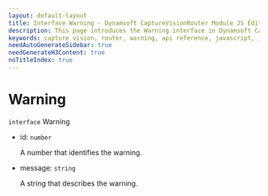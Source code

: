 ```yaml
---
layout: default-layout
title: Interface Warning - Dynamsoft CaptureVisionRouter Module JS Edition API Reference v2.0.30
description: This page introduces the Warning interface in Dynamsoft CaptureVisionRouter Module JS Edition v2.0.30.
keywords: capture vision, router, warning, api reference, javascript, js
needAutoGenerateSidebar: true
needGenerateH3Content: true
noTitleIndex: true
---
```


# Warning

`interface` Warning

* id: `number`

  A number that identifies the warning.

* message: `string`

  A string that describes the warning.
